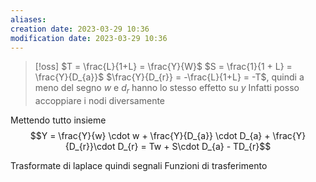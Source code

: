 ```yaml
---
aliases: 
creation date: 2023-03-29 10:36
modification date: 2023-03-29 10:36
---
```


>[!oss]
>$T = \frac{L}{1+L} = \frac{Y}{W}$
>$S = \frac{1}{1 + L} = \frac{Y}{D_{a}}$
>$\frac{Y}{D_{r}} = -\frac{L}{1+L} = -T$, quindi a meno del segno $w$ e $d_{r}$ hanno lo stesso effetto su $y$
>Infatti posso accoppiare i nodi diversamente


Mettendo tutto insieme
$$Y = \frac{Y}{w} \cdot w + \frac{Y}{D_{a}} \cdot D_{a} + \frac{Y}{D_{r}}\cdot D_{r} = Tw + S\cdot D_{a} - TD_{r}$$

Trasformate di laplace quindi segnali
Funzioni di trasferimento